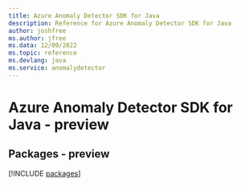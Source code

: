 ```yaml
---
title: Azure Anomaly Detector SDK for Java
description: Reference for Azure Anomaly Detector SDK for Java
author: joshfree
ms.author: jfree
ms.data: 12/09/2022
ms.topic: reference
ms.devlang: java
ms.service: anomalydetector
---
```

# Azure Anomaly Detector SDK for Java - preview
## Packages - preview
[!INCLUDE [packages](anomaly-detector-index.md)]